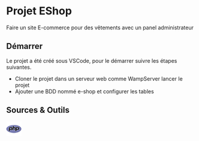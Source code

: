 # Projet EShop

Faire un site E-commerce pour des vêtements avec un panel administrateur

## Démarrer

Le projet a été créé sous VSCode, pour le démarrer suivre les étapes suivantes.

- Cloner le projet dans un serveur web comme WampServer lancer le projet
- Ajouter une BDD nommé e-shop et configurer les tables

## Sources & Outils

<a href="https://www.php.net" target="_blank" rel="noreferrer"> <img src="https://raw.githubusercontent.com/devicons/devicon/master/icons/php/php-original.svg" alt="php" width="40" height="40"/> </a>
